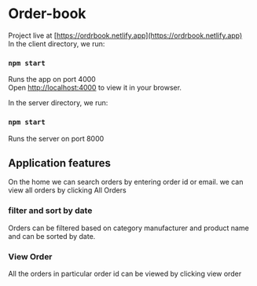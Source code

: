 # Order-book
Project live at [https://ordrbook.netlify.app](https://ordrbook.netlify.app)  
In the client directory, we  run:

### `npm start`
Runs the app on port 4000  
Open [http://localhost:4000](http://localhost:4000) to view it in your browser.  
  
In the server directory, we run:
### `npm start`
Runs the server on port 8000


## Application features
On the home we can search orders by entering order id or email.
we can view all orders by clicking All Orders
### filter and sort by date
Orders can be filtered based on category manufacturer and product name and can be sorted by date.
### View Order
All the orders in particular order id can be viewed by clicking view order



